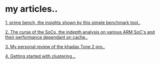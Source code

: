 # my articles..

[1. prime bench, the insights shown by this simple benchmark tool..](https://zephyrlabs.github.io/articles/1/)

[2. The curse of the SoCs, the indepth analysis on various ARM SoC's and their performance dependant on cache..](https://zephyrlabs.github.io/articles/2/)

[3. My personal review of the khadas Tone 2 pro..](https://zephyrlabs.github.io/articles/3/)

[4. Getting started with clustering...](https://zephyrlabs.github.io/articles/5/)